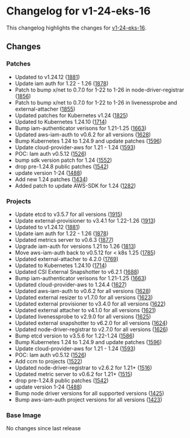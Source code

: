 # Changelog for v1-24-eks-16

This changelog highlights the changes for [v1-24-eks-16](https://github.com/aws/eks-distro/tree/v1-24-eks-16).

## Changes

### Patches
* Updated to v1.24.12 ([1881](https://github.com/aws/eks-distro/pull/1881))
* Update iam auth for 1.22 - 1.26 ([1878](https://github.com/aws/eks-distro/pull/1878))
* Patch to bump x/net to 0.7.0 for 1-22 to 1-26 in node-driver-registrar ([1856](https://github.com/aws/eks-distro/pull/1856))
* Patch to bump x/net to 0.7.0 for 1-22 to 1-26 in livenessprobe and external-attacher ([1855](https://github.com/aws/eks-distro/pull/1855))
* Updated patches for Kubernetes v1.24 ([1825](https://github.com/aws/eks-distro/pull/1825))
* Updated to Kubernetes 1.24.10 ([1714](https://github.com/aws/eks-distro/pull/1714))
* Bump iam-authenticator verisons for 1.21-1.25 ([1663](https://github.com/aws/eks-distro/pull/1663))
* Updated aws-iam-auth to v0.6.2 for all versions ([1628](https://github.com/aws/eks-distro/pull/1628))
* Bump Kubernetes 1.24 to 1.24.9 and update patches ([1596](https://github.com/aws/eks-distro/pull/1596))
* Update cloud-provider-aws for 1.21 - 1.24 ([1593](https://github.com/aws/eks-distro/pull/1593))
* POC: Iam auth v0.5.12 ([1526](https://github.com/aws/eks-distro/pull/1526))
* bump sdk version patch for 1.24 ([1552](https://github.com/aws/eks-distro/pull/1552))
* drop pre-1.24.8 public patches ([1542](https://github.com/aws/eks-distro/pull/1542))
* update version 1-24 ([1488](https://github.com/aws/eks-distro/pull/1488))
* Add new 1.24 patches ([1434](https://github.com/aws/eks-distro/pull/1434))
* Added patch to update AWS-SDK for 1.24 ([1282](https://github.com/aws/eks-distro/pull/1282))

### Projects
* Update etcd to v3.5.7 for all versions ([1915](https://github.com/aws/eks-distro/pull/1915))
* Update external-provisioner to v3.4.1 for 1.22-1.26 ([1913](https://github.com/aws/eks-distro/pull/1913))
* Updated to v1.24.12 ([1881](https://github.com/aws/eks-distro/pull/1881))
* Update iam auth for 1.22 - 1.26 ([1878](https://github.com/aws/eks-distro/pull/1878))
* Updated metrics server to v0.6.3 ([1877](https://github.com/aws/eks-distro/pull/1877))
* Upgrade iam-auth for versions 1.21 to 1.26 ([1813](https://github.com/aws/eks-distro/pull/1813))
* Move aws-iam-auth back to v0.5.12 for < k8s 1.25 ([1785](https://github.com/aws/eks-distro/pull/1785))
* Updated external-attacher to 4.2.0 ([1769](https://github.com/aws/eks-distro/pull/1769))
* Updated to Kubernetes 1.24.10 ([1714](https://github.com/aws/eks-distro/pull/1714))
* Updated CSI External Snapshotter to v6.2.1 ([1688](https://github.com/aws/eks-distro/pull/1688))
* Bump iam-authenticator verisons for 1.21-1.25 ([1663](https://github.com/aws/eks-distro/pull/1663))
* Updated cloud-provider-aws to 1.24.4 ([1627](https://github.com/aws/eks-distro/pull/1627))
* Updated aws-iam-auth to v0.6.2 for all versions ([1628](https://github.com/aws/eks-distro/pull/1628))
* Updated external resizer to v1.7.0 for all versions ([1623](https://github.com/aws/eks-distro/pull/1623))
* Updated external provisioner to v3.4.0 for all versions ([1622](https://github.com/aws/eks-distro/pull/1622))
* Updated external attacher to v4.1.0 for all versions ([1621](https://github.com/aws/eks-distro/pull/1621))
* Updated livenessprobe to v2.9.0 for all versions ([1625](https://github.com/aws/eks-distro/pull/1625))
* Updated external snapshotter to v6.2.0 for all versions ([1624](https://github.com/aws/eks-distro/pull/1624))
* Updated node-driver-registrar to v2.7.0 for all versions ([1626](https://github.com/aws/eks-distro/pull/1626))
* Bump etcd version to v3.5.6 for 1.22-1.24 ([1586](https://github.com/aws/eks-distro/pull/1586))
* Bump Kubernetes 1.24 to 1.24.9 and update patches ([1596](https://github.com/aws/eks-distro/pull/1596))
* Update cloud-provider-aws for 1.21 - 1.24 ([1593](https://github.com/aws/eks-distro/pull/1593))
* POC: Iam auth v0.5.12 ([1526](https://github.com/aws/eks-distro/pull/1526))
* Add ccm to projects ([1522](https://github.com/aws/eks-distro/pull/1522))
* Updated node-driver-registrar to v2.6.2 for 1.21+ ([1516](https://github.com/aws/eks-distro/pull/1516))
* Updated metric server to v0.6.2 for 1.21+ ([1515](https://github.com/aws/eks-distro/pull/1515))
* drop pre-1.24.8 public patches ([1542](https://github.com/aws/eks-distro/pull/1542))
* update version 1-24 ([1488](https://github.com/aws/eks-distro/pull/1488))
* Bump node driver versions for all supported versions ([1425](https://github.com/aws/eks-distro/pull/1425))
* Bump aws-iam-auth project versions for all versions ([1423](https://github.com/aws/eks-distro/pull/1423))

### Base Image
No changes since last release

